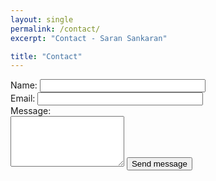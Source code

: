 ```yaml
---
layout: single
permalink: /contact/
excerpt: "Contact - Saran Sankaran"

title: "Contact"
---
```


<script> var submitted = !1</script>
<iframe id="hidden_iframe" name="hidden_iframe" onload="submitted&amp;&amp;(window.location=&quot;/thank-you&quot;)" style="display:none"></iframe>
<form action="https://docs.google.com/forms/d/e/1FAIpQLSdApvDOUgx3pI8N6O85-ny1J5nDnZQPeFdsaInZ6kXUdti7jQ/formResponse" method="POST" onsubmit="submitted=!0" target="hidden_iframe">
    Name: <input name="entry.2005620554" type="text" size="30" required><br>
    Email: <input name="entry.1045781291" type="text" size="30" type="email" required><br>
    Message:<br>
    <textarea name="entry.839337160" rows="5" id="message" required></textarea>
    <input class="btn btn--primary" type="submit" value="Send message">
    <input type="hidden" name="_next" value="/thank-you">
    <input type="text" name="_gotcha" style="display:none" />
</form>
